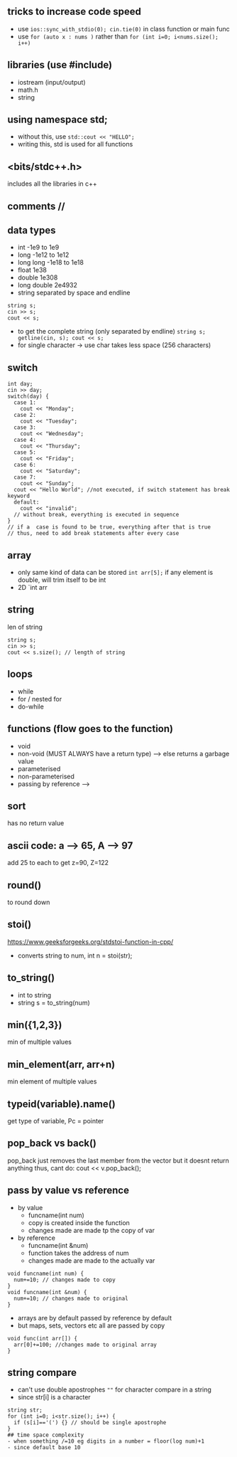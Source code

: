 ## tricks to increase code speed
- use `ios::sync_with_stdio(0); cin.tie(0)` in class function or main func
- use `for (auto x : nums )` rather than `for (int i=0; i<nums.size(); i++)`
## libraries (use #include)
- iostream (input/output)
- math.h
- string

## using namespace std;
- without this, use `std::cout << "HELLO";`
- writing this, std is used for all functions

## <bits/stdc++.h>
includes all the libraries in c++

## comments //

## data types
- int -1e9 to 1e9
- long -1e12 to 1e12
- long long -1e18 to 1e18
- float 1e38
- double 1e308
- long double 2e4932
- string separated by space and endline
```
string s;
cin >> s;
cout << s;
```
- to get the complete string (only separated by endline)
`string s;
getline(cin, s);
cout << s;`
- for single character -> use char takes less space (256 characters)

## switch
```
int day;
cin >> day;
switch(day) {
  case 1:
    cout << "Monday";
  case 2:
    cout << "Tuesday";
  case 3:
    cout << "Wednesday";
  case 4:
    cout << "Thursday";
  case 5:
    cout << "Friday";
  case 6:
    cout << "Saturday";
  case 7:
    cout << "Sunday";
  cout << "Hello World"; //not executed, if switch statement has break keyword
  default:
    cout << "invalid";
  // without break, everything is executed in sequence
}
// if a  case is found to be true, everything after that is true
// thus, need to add break statements after every case
```
## array
- only same kind of data can be stored `int arr[5];` if any element is double, will trim itself to be int
- 2D `int arr

## string 
len of string
```
string s;
cin >> s;
cout << s.size(); // length of string
```

## loops 
- while
- for / nested for
- do-while


## functions (flow goes to the function)
- void
- non-void (MUST ALWAYS have a return type) --> else returns a garbage value 
- parameterised
- non-parameterised
- passing by reference -->

## sort
has no return value

## ascii code: a --> 65, A --> 97
add 25 to each to get z=90, Z=122

## round()
to round down

## stoi()
https://www.geeksforgeeks.org/stdstoi-function-in-cpp/
- converts string to num, int n = stoi(str);

## to_string()
- int to string
- string s = to_string(num)

## min({1,2,3})
min of multiple values

## min_element(arr, arr+n)
min element of multiple values

## typeid(variable).name()
get type of variable, Pc = pointer

## pop_back vs back()
pop_back just removes the last member from the vector but it doesnt return anything
thus, cant do: cout << v.pop_back();

## pass by value vs reference
- by value
  - funcname(int num)
  - copy is created inside the function
  - changes made are made tp the copy of var
- by reference
  - funcname(int &num)
  - function takes the address of num
  - changes made are made to the actually var
```
void funcname(int num) {
  num+=10; // changes made to copy
}
void funcname(int &num) {
  num+=10; // changes made to original
}
```
- arrays are by default passed by reference by default
- but maps, sets, vectors etc all are passed by copy
```
void func(int arr[]) {
  arr[0]+=100; //changes made to original array
}
```
## string compare
- can't use double apostrophes `""` for character compare in a string
- since str[i] is a character
```
string str;
for (int i=0; i<str.size(); i++) {
  if (s[i]=='(') {} // should be single apostrophe
} 
## time space complexity 
- when something /=10 eg digits in a number = floor(log num)+1
- since default base 10
